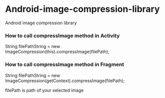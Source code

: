 # Android-image-compression-library
Android image compression library


### How to call compressImage method in Activity

String filePathString =  new ImageCompression(this).compressImage(filePath);


### How to call compressImage method in Fragment

String filePathString =  new ImageCompression(getContext).compressImage(filePath);

filePath  is path of your selected image
